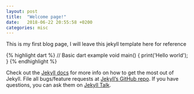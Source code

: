 ```yaml
---
layout: post
title:  "Welcome page!"
date:   2018-06-22 20:55:58 +0200
categories: misc
---
```

This is my first blog page, I will leave this jekyll template here for reference

{% highlight dart %}
// Basic dart example
void main() {
  print('Hello world');
}
{% endhighlight %}

Check out the [Jekyll docs][jekyll-docs] for more info on how to get the most out of Jekyll. File all bugs/feature requests at [Jekyll’s GitHub repo][jekyll-gh]. If you have questions, you can ask them on [Jekyll Talk][jekyll-talk].

[jekyll-docs]: https://jekyllrb.com/docs/home
[jekyll-gh]:   https://github.com/jekyll/jekyll
[jekyll-talk]: https://talk.jekyllrb.com/
